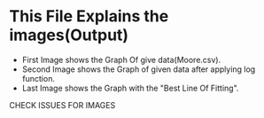 # This File Explains the images(Output)

* First Image shows the Graph Of give data(Moore.csv).
* Second Image shows the Graph of given data after applying log function.
* Last Image shows the Graph with the "Best Line Of Fitting".

CHECK ISSUES FOR IMAGES
